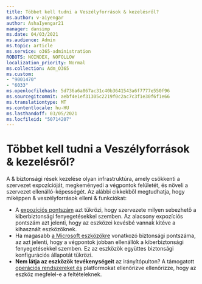 ```yaml
---
title: Többet kell tudni a Veszélyforrások & kezelésről?
ms.author: v-aiyengar
author: AshaIyengar21
manager: dansimp
ms.date: 04/03/2021
ms.audience: Admin
ms.topic: article
ms.service: o365-administration
ROBOTS: NOINDEX, NOFOLLOW
localization_priority: Normal
ms.collection: Adm_O365
ms.custom:
- "9001470"
- "6033"
ms.openlocfilehash: 5d736a6a867ac31c40b3641543a6f7777e550f96
ms.sourcegitcommit: aebf4e1ef31305c2219f0c2ac7c3f1e30f6f1e66
ms.translationtype: MT
ms.contentlocale: hu-HU
ms.lasthandoff: 03/05/2021
ms.locfileid: "50714207"
---
```

# <a name="need-to-know-more-on-threat--vulnerability-management"></a>Többet kell tudni a Veszélyforrások & kezelésről?

A & biztonsági rések kezelése olyan infrastruktúra, amely csökkenti a szervezet expozícióját, megkeményedi a végpontok felületét, és növeli a szervezet ellenálló-képességét. Az alábbi cikkekből megtudhatja, hogy miképpen & veszélyforrások elleni & funkciókat:

- A [expozíciós pontszám](https://docs.microsoft.com/windows/security/threat-protection/microsoft-defender-atp/tvm-exposure-score) azt tükrözi, hogy szervezete milyen sebezhető a kiberbiztonsági fenyegetésekkel szemben. Az alacsony expozíciós pontszám azt jelenti, hogy az eszközei kevésbé vannak kitéve a kihasznált eszközöknek.
- Ha magasabb [a Microsoft eszközökre](https://docs.microsoft.com/windows/security/threat-protection/microsoft-defender-atp/tvm-microsoft-secure-score-devices) vonatkozó biztonsági pontszáma, az azt jelenti, hogy a végpontok jobban ellenállók a kiberbiztonsági fenyegetésekkel szemben. Ez az eszközök együttes biztonsági konfigurációs állapotát tükrözi.
- **Nem látja az eszközök tevékenységeit** az irányítópulton? A támogatott [operációs rendszereket és](https://docs.microsoft.com/windows/security/threat-protection/microsoft-defender-atp/tvm-supported-os) platformokat ellenőrizve ellenőrizze, hogy az eszköz megfelel-e a feltételeknek.
